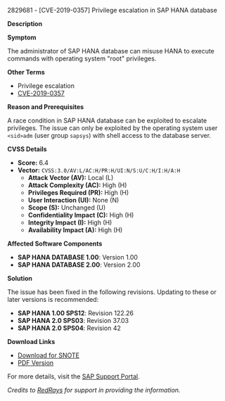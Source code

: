 2829681 - [CVE-2019-0357] Privilege escalation in SAP HANA database

**Description**

**Symptom**

The administrator of SAP HANA database can misuse HANA to execute commands with operating system "root" privileges.

**Other Terms**

- Privilege escalation
- [CVE-2019-0357](https://cve.mitre.org/cgi-bin/cvename.cgi?name=CVE-2019-0357)

**Reason and Prerequisites**

A race condition in SAP HANA database can be exploited to escalate privileges. The issue can only be exploited by the operating system user `<sid>adm` (user group `sapsys`) with shell access to the database server.

**CVSS Details**

- **Score:** 6.4
- **Vector:** `CVSS:3.0/AV:L/AC:H/PR:H/UI:N/S:U/C:H/I:H/A:H`
  - **Attack Vector (AV):** Local (L)
  - **Attack Complexity (AC):** High (H)
  - **Privileges Required (PR):** High (H)
  - **User Interaction (UI):** None (N)
  - **Scope (S):** Unchanged (U)
  - **Confidentiality Impact (C):** High (H)
  - **Integrity Impact (I):** High (H)
  - **Availability Impact (A):** High (H)

**Affected Software Components**

- **SAP HANA DATABASE 1.00**: Version 1.00
- **SAP HANA DATABASE 2.00**: Version 2.00

**Solution**

The issue has been fixed in the following revisions. Updating to these or later versions is recommended:

- **SAP HANA 1.00 SPS12**: Revision 122.26
- **SAP HANA 2.0 SPS03**: Revision 37.03
- **SAP HANA 2.0 SPS04**: Revision 42

**Download Links**

- [Download for SNOTE](https://notesdownloads.sap.com/note/0040000001615372019)
- [PDF Version](https://userapps.support.sap.com/sap/support/sfm/notes/print/0002829681?language=en-US&token=B0BFAAB5D35FC6CCAB96867A9A9491E6)

For more details, visit the [SAP Support Portal](https://me.sap.com/).

*Credits to [RedRays](https://redrays.io) for support in providing the information.*